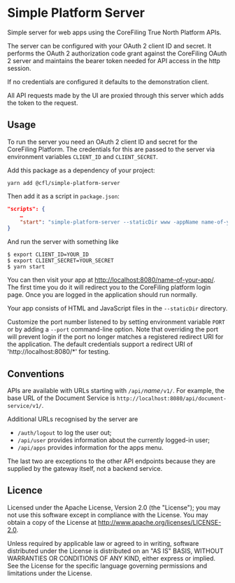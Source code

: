 Simple Platform Server
======================

Simple server for web apps using the CoreFiling True North Platform APIs.

The server can be configured with your OAuth 2 client ID and secret.  It
performs the OAuth 2 authorization code grant against the CoreFiling OAuth 2
server and maintains the bearer token needed for API access in the http
session.

If no credentials are configured it defaults to the demonstration client.

All API requests made by the UI are proxied through this server which adds
the token to the request.

Usage
-----

To run the server you need an OAuth 2 client ID and secret for the CoreFiling
Platform. The credentials for this are passed to the server via environment
variables `CLIENT_ID` and `CLIENT_SECRET`.

Add this package as a dependency of your project:

```shell
yarn add @cfl/simple-platform-server
```

Then add it as a script in `package.json`:

```json
"scripts": {
    …
    "start": "simple-platform-server --staticDir www -appName name-of-your-app"
}
```

And run the server with something like

```
$ export CLIENT_ID=YOUR_ID
$ export CLIENT_SECRET=YOUR_SECRET
$ yarn start
```

You can then visit your app at <http://localhost:8080/name-of-your-app/>. The
first time you do it will redirect you to the CoreFiling platform login page.
Once you are logged in the application should run normally.

Your app consists of HTML and JavaScript files in the `--staticDir` directory.

Customize the port number listened to by setting environment variable `PORT` or
by adding a `--port` command-line option. Note that overriding the port will
prevent login if the port no longer matches a registered redirect URI for the
application. The default credentials support a redirect URI of
'http://localhost:8080/\*' for testing.


Conventions
-----------

APIs are available with URLs starting with `/api/`_name_`/v1/`. For example, the
base URL of the Document Service is
`http://localhost:8080/api/document-service/v1/`.

Additional URLs recognised by the server are

* `/auth/logout` to log the user out;
* `/api/user` provides information about the currently logged-in user;
* `/api/apps` provides information for the apps menu.

The last two are exceptions to the other API endpoints because they are supplied
by the gateway itself, not a backend service.


Licence
-------

Licensed under the Apache License, Version 2.0 (the "License");
you may not use this software except in compliance with the License.
You may obtain a copy of the License at <http://www.apache.org/licenses/LICENSE-2.0>.

Unless required by applicable law or agreed to in writing, software
distributed under the License is distributed on an "AS IS" BASIS,
WITHOUT WARRANTIES OR CONDITIONS OF ANY KIND, either express or implied.
See the License for the specific language governing permissions and
limitations under the License.

